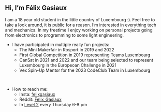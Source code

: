 ## Hi, I’m Félix Gasiaux </H1>
I am a 18 year old student in the little country of Luxembourg :). 
Feel free to take a look around, it is public for a reason.
I’m interested in everything tech and mechanics. In my freetime I enjoy working on personal projects going from electronics to programming to some light engineering. 
<br>
- I have participated in multiple really fun projects:
  - The Mini Makerfair in Rosport in 2019 and 2022
  - First Global Competition in 2019 representing Teams Luxembourg
  - CanSat in 2021 and 2022 and our team being selected to represent Luxembourg in the Europeoan Challenge in 2021
  - Vex Spin-Up Mentor for the 2023 CodeClub Team in Luxembourg 
<br>

- How to reach me:
  - Insta: [felixgasiaux](https://www.instagram.com/felixgasiaux/)
  - Reddit: [Felix_Gasiaux](https://www.reddit.com/user/Felix_Gasiaux)
  - In [Level 2](https://level2.lu/) every Thursday 6-8 pm 

<!---
felixgasiaux/felixgasiaux is a ✨ special ✨ repository because its `README.md` (this file) appears on your GitHub profile.
You can click the Preview link to take a look at your changes.
--->

